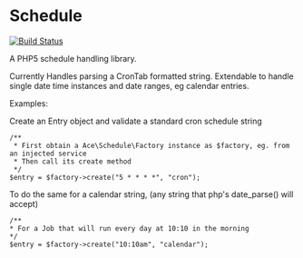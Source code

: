 Schedule
========
[![Build Status](https://travis-ci.org/timothy-r/Schedule.png)](https://travis-ci.org/timothy-r/Schedule)

A PHP5 schedule handling library.

Currently Handles parsing a CronTab formatted string.
Extendable to handle single date time instances and date ranges, eg calendar entries.

Examples:

Create an Entry object and validate a standard cron schedule string

    /**
     * First obtain a Ace\Schedule\Factory instance as $factory, eg. from an injected service
     * Then call its create method
     */
    $entry = $factory->create("5 * * * *", "cron");

To do the same for a calendar string, (any string that php's date_parse() will accept)

    /**
    * For a Job that will run every day at 10:10 in the morning
    */
    $entry = $factory->create("10:10am", "calendar");